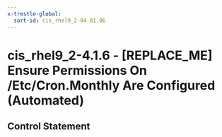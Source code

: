 ```yaml
---
x-trestle-global:
  sort-id: cis_rhel9_2-04.01.06
---
```


# cis_rhel9_2-4.1.6 - \[REPLACE_ME\] Ensure Permissions On /Etc/Cron.Monthly Are Configured (Automated)

## Control Statement
